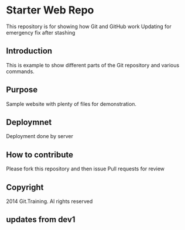 # Starter Web Repo

This repository is for showing how Git and GitHub work
Updating for emergency fix after stashing

## Introduction

This is example to show different parts of the Git repository and various commands.

## Purpose

Sample website with plenty of files for demonstration.

## Deploymnet
Deployment done by server

## How to contribute
Please fork this repository and then issue Pull requests for review

## Copyright

2014 Git.Training. Al rights reserved

## updates from dev1
